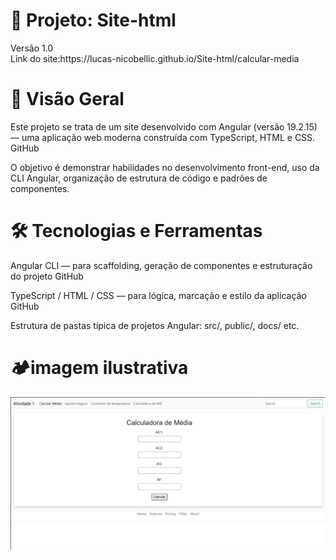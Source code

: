 <h1>📌 Projeto: Site-html </h1>
Versão 1.0<br>
Link do site:https://lucas-nicobellic.github.io/Site-html/calcular-media
<h1>🧭 Visão Geral</h1>

Este projeto se trata de um site desenvolvido com Angular (versão 19.2.15) — uma aplicação web moderna construída com TypeScript, HTML e CSS. 
GitHub

O objetivo é demonstrar habilidades no desenvolvimento front-end, uso da CLI Angular, organização de estrutura de código e padrões de componentes.

<h1>🛠 Tecnologias e Ferramentas</h1>

Angular CLI — para scaffolding, geração de componentes e estruturação do projeto 
GitHub

TypeScript / HTML / CSS — para lógica, marcação e estilo da aplicação 
GitHub

Estrutura de pastas típica de projetos Angular: src/, public/, docs/ etc.


<h1>🏕️imagem ilustrativa</h1>

<img src="Captura de tela 2025-10-01 232249.png">
